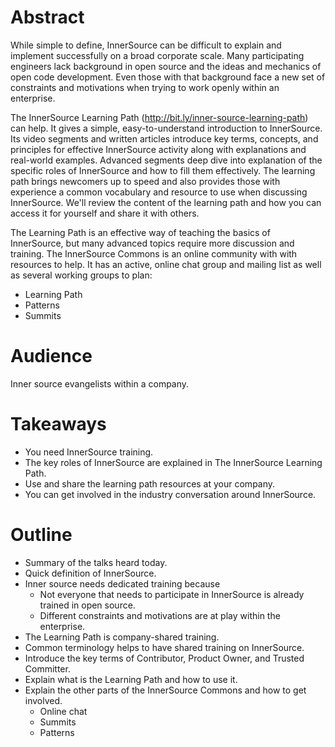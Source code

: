 # Abstract

While simple to define, InnerSource can be difficult to explain and implement successfully on a broad corporate scale.
Many participating engineers lack background in open source and the ideas and mechanics of open code development.
Even those with that background face a new set of constraints and motivations when trying to work openly within an enterprise.

The InnerSource Learning Path (http://bit.ly/inner-source-learning-path) can help.
It gives a simple, easy-to-understand introduction to InnerSource.
Its video segments and written articles introduce key terms, concepts, and principles for effective InnerSource activity along with explanations and real-world examples.
Advanced segments deep dive into explanation of the specific roles of InnerSource and how to fill them effectively.
The learning path brings newcomers up to speed and also provides those with experience a common vocabulary and resource to use when discussing InnerSource.
We'll review the content of the learning path and how you can access it for yourself and share it with others.

The Learning Path is an effective way of teaching the basics of InnerSource, but many advanced topics require more discussion and training.
The InnerSource Commons is an online community with with resources to help.
It has an active, online chat group and mailing list as well as several working groups to plan:
* Learning Path
* Patterns
* Summits

# Audience

Inner source evangelists within a company.

# Takeaways

* You need InnerSource training.
* The key roles of InnerSource are explained in The InnerSource Learning Path.
* Use and share the learning path resources at your company.
* You can get involved in the industry conversation around InnerSource.

# Outline

* Summary of the talks heard today.
* Quick definition of InnerSource.
* Inner source needs dedicated training because
  * Not everyone that needs to participate in InnerSource is already trained in open source.
  * Different constraints and motivations are at play within the enterprise.
* The Learning Path is company-shared training.
* Common terminology helps to have shared training on InnerSource.
* Introduce the key terms of Contributor, Product Owner, and Trusted Committer.
* Explain what is the Learning Path and how to use it.
* Explain the other parts of the InnerSource Commons and how to get involved.
  * Online chat
  * Summits
  * Patterns
